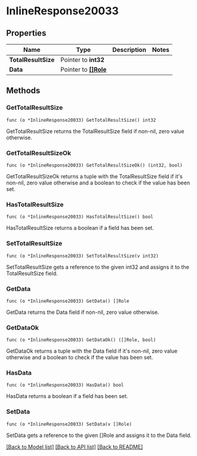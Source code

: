 # InlineResponse20033

## Properties

Name | Type | Description | Notes
------------ | ------------- | ------------- | -------------
**TotalResultSize** | Pointer to **int32** |  | 
**Data** | Pointer to [**[]Role**](Role.md) |  | 

## Methods

### GetTotalResultSize

`func (o *InlineResponse20033) GetTotalResultSize() int32`

GetTotalResultSize returns the TotalResultSize field if non-nil, zero value otherwise.

### GetTotalResultSizeOk

`func (o *InlineResponse20033) GetTotalResultSizeOk() (int32, bool)`

GetTotalResultSizeOk returns a tuple with the TotalResultSize field if it's non-nil, zero value otherwise
and a boolean to check if the value has been set.

### HasTotalResultSize

`func (o *InlineResponse20033) HasTotalResultSize() bool`

HasTotalResultSize returns a boolean if a field has been set.

### SetTotalResultSize

`func (o *InlineResponse20033) SetTotalResultSize(v int32)`

SetTotalResultSize gets a reference to the given int32 and assigns it to the TotalResultSize field.

### GetData

`func (o *InlineResponse20033) GetData() []Role`

GetData returns the Data field if non-nil, zero value otherwise.

### GetDataOk

`func (o *InlineResponse20033) GetDataOk() ([]Role, bool)`

GetDataOk returns a tuple with the Data field if it's non-nil, zero value otherwise
and a boolean to check if the value has been set.

### HasData

`func (o *InlineResponse20033) HasData() bool`

HasData returns a boolean if a field has been set.

### SetData

`func (o *InlineResponse20033) SetData(v []Role)`

SetData gets a reference to the given []Role and assigns it to the Data field.


[[Back to Model list]](../README.md#documentation-for-models) [[Back to API list]](../README.md#documentation-for-api-endpoints) [[Back to README]](../README.md)


